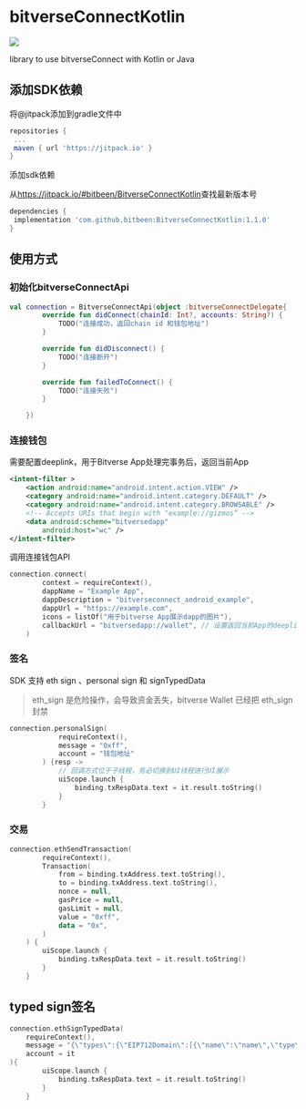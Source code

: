 # bitverseConnectKotlin

[![](https://jitpack.io/v/bitverseWallet/bitverseConnectKotlin.svg)](https://jitpack.io/#bitbeen/BitverseConnectKotlin)

library to use bitverseConnect with Kotlin or Java

## 添加SDK依赖
将@jitpack添加到gradle文件中

```gradle
repositories {
 ...
 maven { url 'https://jitpack.io' }
}
```
添加sdk依赖

从<https://jitpack.io/#bitbeen/BitverseConnectKotlin>查找最新版本号

```gradle
dependencies {
 implementation 'com.github.bitbeen:BitverseConnectKotlin:1.1.0'
}
```

## 使用方式

### 初始化bitverseConnectApi
```kotlin
val connection = BitverseConnectApi(object :bitverseConnectDelegate{
        override fun didConnect(chainId: Int?, accounts: String?) {
            TODO("连接成功，返回chain id 和钱包地址")
        }

        override fun didDisconnect() {
            TODO("连接断开")
        }

        override fun failedToConnect() {
            TODO("连接失败")
        }

    })
```

### 连接钱包
需要配置deeplink，用于Bitverse App处理完事务后，返回当前App
```xml
<intent-filter >
    <action android:name="android.intent.action.VIEW" />
    <category android:name="android.intent.category.DEFAULT" />
    <category android:name="android.intent.category.BROWSABLE" />
    <!-- Accepts URIs that begin with "example://gizmos” -->
    <data android:scheme="bitversedapp"
        android:host="wc" />
</intent-filter>
```
调用连接钱包API
```kotlin
connection.connect(
        context = requireContext(),
        dappName = "Example App",
        dappDescription = "bitverseconnect_android_example",
        dappUrl = "https://example.com",
        icons = listOf("用于bitverse App展示dapp的图片"),
        callbackUrl = "bitversedapp://wallet", // 设置返回当前App的deeplink
    )
```

### 签名
SDK 支持 eth sign 、personal sign 和 signTypedData
> eth_sign 是危险操作，会导致资金丢失，bitverse Wallet 已经把 eth_sign 封禁

```kotlin
connection.personalSign(
            requireContext(),
            message = "0xff",
            account = "钱包地址"
        ) {resp ->
            // 回调方式位于子线程，务必切换到UI线程进行UI展示
            uiScope.launch {    
                binding.txRespData.text = it.result.toString()
            }
        }
```

### 交易
```kotlin
connection.ethSendTransaction(
        requireContext(),
        Transaction(
            from = binding.txAddress.text.toString(),
            to = binding.txAddress.text.toString(),
            nonce = null,
            gasPrice = null,
            gasLimit = null,
            value = "0xff",
            data = "0x",
        )
    ) {
        uiScope.launch {
            binding.txRespData.text = it.result.toString()
        }
    }
```
## typed sign签名
```kotlin
connection.ethSignTypedData(
    requireContext(),
    message = "{\"types\":{\"EIP712Domain\":[{\"name\":\"name\",\"type\":\"string\"},{\"name\":\"version\",\"type\":\"string\"},{\"name\":\"chainId\",\"type\":\"uint256\"},{\"name\":\"verifyingContract\",\"type\":\"address\"}],\"Person\":[{\"name\":\"name\",\"type\":\"string\"},{\"name\":\"wallet\",\"type\":\"address\"}],\"Mail\":[{\"name\":\"from\",\"type\":\"Person\"},{\"name\":\"to\",\"type\":\"Person\"},{\"name\":\"contents\",\"type\":\"string\"}]},\"primaryType\":\"Mail\",\"domain\":{\"name\":\"Ether Mail\",\"version\":\"1\",\"chainId\":1,\"verifyingContract\":\"0xCcCCccccCCCCcCCCCCCcCcCccCcCCCcCcccccccC\"},\"message\":{\"from\":{\"name\":\"Cow\",\"wallet\":\"0xCD2a3d9F938E13CD947Ec05AbC7FE734Df8DD826\"},\"to\":{\"name\":\"Bob\",\"wallet\":\"0xbBbBBBBbbBBBbbbBbbBbbbbBBbBbbbbBbBbbBBbB\"},\"contents\":\"Hello, Bob!\"}}",
    account = it
){
        uiScope.launch {
            binding.txRespData.text = it.result.toString()
        }
    }


```